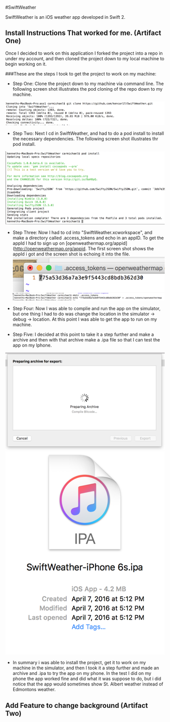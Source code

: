 #SwiftWeather

SwiftWeather  is an iOS weather app developed in Swift 2. 

## Install Instructions That worked for me. (Artifact One)

  Once I decided to work on this application I forked the project into a repo in under my account, and then
cloned the project down to my local machine to begin working on it.

###These are the steps I took to get the project to work on my machine:

- Step One: Clone the project down to my machine via command line. The following screen shot illustrates
             the pod cloning of the repo down to my machine.

![Cloning Screen Shot](clone.png)

- Step Two: Next I cd in SwiftWeather, and had to do a pod install to install the necessary dependencies. The 
            following screen shot illustrates thr pod install. 

![Pod Install Screen Shot](podIntall.png)

- Step Three: Now I had to cd  into "SwiftWeather.xcworkspace", and make a directory called .access_tokens and 
              echo in an appID. To get the appId I had to sign up on [openweathermap.org/appid](http://openweathermap.org/appid. The first screen shot shows the appId i got and the
              screen shot is echoing it into the file.
![AppID Screen Shot](AppID.png)
![echo appid Screen Shot](echoId.png)


- Step Four: Now I was able to complie and run the app on the simulator, but one thing I had to do was change the
            location in the simulator -> debug -> location. At this point I was able to get the app to run on my
            machine.

- Step Five: I decided at this point to take it a step further and make a archive and then with that archive make
            a .ipa file so that I can test the app on my Iphone.

![Archive Screen Shot](archive.png)
![ipa File Screen Shot](ipa6s.png)

- In summary i was able to install the project, get it to work on my machine in the simulator, and then I took it
  a step further and made an archive and .ipa to try the app on my phone. In the test I did on my phone the app worked
  fine and did what it was suppose to do, but i did notice that the app would sometimes show St. Albert weather instead
  of Edmontons weather.

## Add Feature to change background (Artifact Two)

